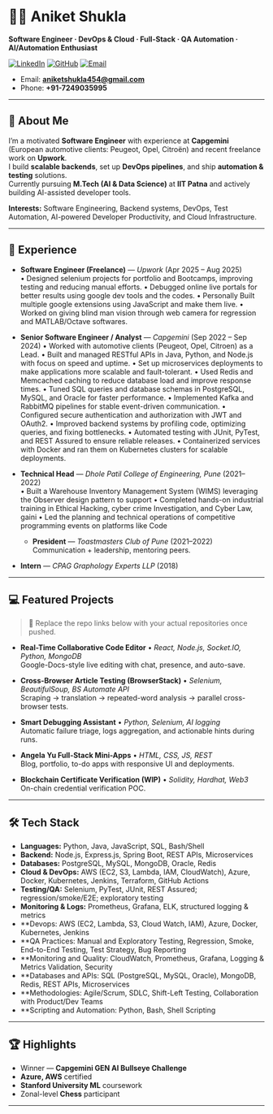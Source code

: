 # 👨‍💻 Aniket Shukla

**Software Engineer · DevOps & Cloud · Full-Stack · QA Automation · AI/Automation Enthusiast**

[![LinkedIn](https://img.shields.io/badge/LinkedIn-Aniket%20Shukla-blue?logo=linkedin)](https://www.linkedin.com/in/shukla-aniket/)
[![GitHub](https://img.shields.io/badge/GitHub-AniketShukla03-black?logo=github)](https://github.com/AniketShukla03)
[![Email](https://img.shields.io/badge/Email-aniketshukla454%40gmail.com-red?logo=gmail)](mailto:aniketshukla454@gmail.com)
- Email: **aniketshukla454@gmail.com**  
- Phone: **+91-7249035995**

---

## 🚀 About Me

I’m a motivated **Software Engineer** with experience at **Capgemini** (European automotive clients: Peugeot, Opel, Citroën) and recent freelance work on **Upwork**.  
I build **scalable backends**, set up **DevOps pipelines**, and ship **automation & testing** solutions.  
Currently pursuing **M.Tech (AI & Data Science)** at **IIT Patna** and actively building AI-assisted developer tools.

**Interests:** Software Engineering, Backend systems, DevOps, Test Automation, AI-powered Developer Productivity, and Cloud Infrastructure.

---

## 🏢 Experience

- **Software Engineer (Freelance)** — *Upwork* (Apr 2025 – Aug 2025)  
 • Designed selenium projects for portfolio and Bootcamps, improving testing and reducing manual efforts.
 • Debugged online live portals for better results using google dev tools and the codes.
 • Personally Built multiple google extensions using JavaScript and make them live.
 • Worked on giving blind man vision through web camera for regression and MATLAB/Octave softwares.

- **Senior Software Engineer / Analyst** — *Capgemini* (Sep 2022 – Sep 2024)
  • Worked with automotive clients (Peugeot, Opel, Citroen) as a Lead.
  • Built and managed RESTful APIs in Java, Python, and Node.js with focus on speed and uptime.
  • Set up microservices deployments to make applications more scalable and fault-tolerant.
  • Used Redis and Memcached caching to reduce database load and improve response times.
  • Tuned SQL queries and database schemas in PostgreSQL, MySQL, and Oracle for faster performance.
  • Implemented Kafka and RabbitMQ pipelines for stable event-driven communication.
  • Configured secure authentication and authorization with JWT and OAuth2.
  • Improved backend systems by profiling code, optimizing queries, and fixing bottlenecks.
  • Automated testing with JUnit, PyTest, and REST Assured to ensure reliable releases.
  • Containerized services with Docker and ran them on Kubernetes clusters for scalable deployments.

- **Technical Head** — *Dhole Patil College of Engineering, Pune* (2021–2022)  
  • Built a Warehouse Inventory Management System (WIMS) leveraging the Observer design pattern to support
  • Completed hands-on industrial training in Ethical Hacking, cyber crime Investigation, and Cyber Law, gaini
  • Led the planning and technical operations of competitive programming events on platforms like Code
  - **President** — *Toastmasters Club of Pune* (2021–2022)  
  Communication + leadership, mentoring peers.

- **Intern** — *CPAG Graphology Experts LLP* (2018)
  
---

## 💻 Featured Projects

> 🔗 Replace the repo links below with your actual repositories once pushed.

- **Real-Time Collaborative Code Editor** • *React, Node.js, Socket.IO, Python, MongoDB*  
  Google-Docs-style live editing with chat, presence, and auto-save.  
  

- **Cross-Browser Article Testing (BrowserStack)** • *Selenium, BeautifulSoup, BS Automate API*  
  Scraping → translation → repeated-word analysis → parallel cross-browser tests.  
  
- **Smart Debugging Assistant** • *Python, Selenium, AI logging*  
  Automatic failure triage, logs aggregation, and actionable hints during runs.  
  
- **Angela Yu Full-Stack Mini-Apps** • *HTML, CSS, JS, REST*  
  Blog, portfolio, to-do apps with responsive UI and deployments.  
  
- **Blockchain Certificate Verification (WIP)** • *Solidity, Hardhat, Web3*  
  On-chain credential verification POC.  
  
---

## 🛠️ Tech Stack

- **Languages:** Python, Java, JavaScript, SQL, Bash/Shell  
- **Backend:** Node.js, Express.js, Spring Boot, REST APIs, Microservices  
- **Databases:** PostgreSQL, MySQL, MongoDB, Oracle, Redis  
- **Cloud & DevOps:** AWS (EC2, S3, Lambda, IAM, CloudWatch), Azure, Docker, Kubernetes, Jenkins, Terraform, GitHub Actions  
- **Testing/QA:** Selenium, PyTest, JUnit, REST Assured; regression/smoke/E2E; exploratory testing  
- **Monitoring & Logs:** Prometheus, Grafana, ELK, structured logging & metrics
- **Devops: AWS (EC2, Lambda, S3, Cloud Watch, IAM), Azure, Docker, Kubernetes, Jenkins
- **QA Practices: Manual and Exploratory Testing, Regression, Smoke, End-to-End Testing, Test Strategy, Bug Reporting
- **Monitoring and Quality: CloudWatch, Prometheus, Grafana, Logging & Metrics Validation, Security
- **Databases and APIs: SQL (PostgreSQL, MySQL, Oracle), MongoDB, Redis, REST APIs, Microservices
- **Methodologies: Agile/Scrum, SDLC, Shift-Left Testing, Collaboration with Product/Dev Teams
- **Scripting and Automation: Python, Bash, Shell Scripting

---

## 🏆 Highlights

- Winner — **Capgemini GEN AI Bullseye Challenge**  
- **Azure, AWS** certified  
- **Stanford University ML** coursework  
- Zonal-level **Chess** participant

---
